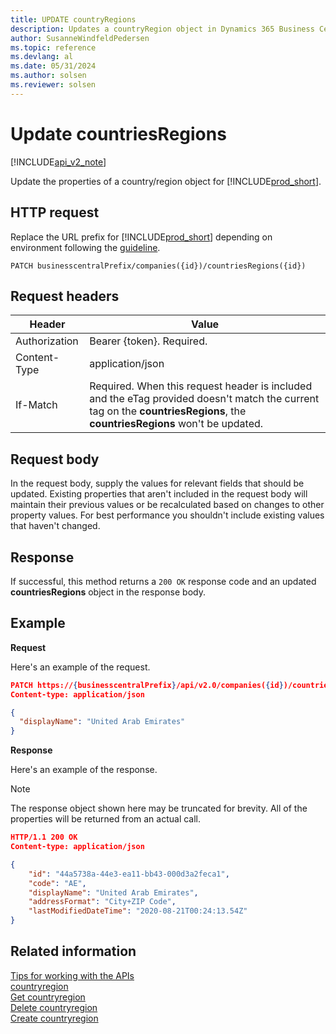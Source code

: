 ```yaml
---
title: UPDATE countryRegions   
description: Updates a countryRegion object in Dynamics 365 Business Central.
author: SusanneWindfeldPedersen
ms.topic: reference
ms.devlang: al
ms.date: 05/31/2024
ms.author: solsen
ms.reviewer: solsen
---
```


# Update countriesRegions

[!INCLUDE[api_v2_note](../../../includes/api_v2_note.md)]

Update the properties of a country/region object for [!INCLUDE[prod_short](../../../includes/prod_short.md)].

## HTTP request
Replace the URL prefix for [!INCLUDE[prod_short](../../../includes/prod_short.md)] depending on environment following the [guideline](../../v2.0/endpoints-apis-for-dynamics.md).
```
PATCH businesscentralPrefix/companies({id})/countriesRegions({id})
```

## Request headers

|Header|Value|
|------|-----|
|Authorization |Bearer {token}. Required.|
|Content-Type  |application/json|
|If-Match      |Required. When this request header is included and the eTag provided doesn't match the current tag on the **countriesRegions**, the **countriesRegions** won't be updated. |

## Request body
In the request body, supply the values for relevant fields that should be updated. Existing properties that aren't included in the request body will maintain their previous values or be recalculated based on changes to other property values. For best performance you shouldn't include existing values that haven't changed.

## Response
If successful, this method returns a ```200 OK``` response code and an updated **countriesRegions** object in the response body.

## Example

**Request**

Here's an example of the request.

```json
PATCH https://{businesscentralPrefix}/api/v2.0/companies({id})/countriesRegions({id})
Content-type: application/json

{
  "displayName": "United Arab Emirates"
}
```

**Response**

Here's an example of the response. 

> [!NOTE]  
> The response object shown here may be truncated for brevity. All of the properties will be returned from an actual call.

```json
HTTP/1.1 200 OK
Content-type: application/json

{
    "id": "44a5738a-44e3-ea11-bb43-000d3a2feca1",
    "code": "AE",
    "displayName": "United Arab Emirates",
    "addressFormat": "City+ZIP Code",
    "lastModifiedDateTime": "2020-08-21T00:24:13.54Z"
}
```

## Related information
[Tips for working with the APIs](../../../developer/devenv-connect-apps-tips.md)    
[countryregion](../resources/dynamics_countryregion.md)    
[Get countryregion](dynamics_countryregion_Get.md)    
[Delete countryregion](dynamics_countryregion_Delete.md)    
[Create countryregion](dynamics_countryregion_Create.md)    
